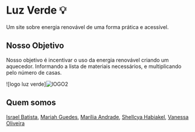 # Luz Verde 💡

Um site sobre energia renovável de uma forma prática e acessível.

## Nosso Objetivo

Nosso objetivo é incentivar o uso da energia renovável criando um aquecedor. Informando a lista de materiais necessários, e multiplicando pelo número de casas.

![logo luz verde]![lOGO2](https://user-images.githubusercontent.com/66646610/94207136-55bd2080-fe9d-11ea-9892-0d4723fe8638.png)

## Quem somos
[Israel Batista](https://www.linkedin.com/in/israel-batista/),
[Mariah Guedes](https://www.linkedin.com/in/mariah-guedes-96087b1ab/),
[Marília Andrade](https://www.linkedin.com/in/mariliandrad/),
[Shellcya Habiakel](https://www.linkedin.com/in/shellcya-habiakel-1344301ab/),
[Vanessa Oliveira](https://www.linkedin.com/in/vanessa-oliveira-0036a4154/)
